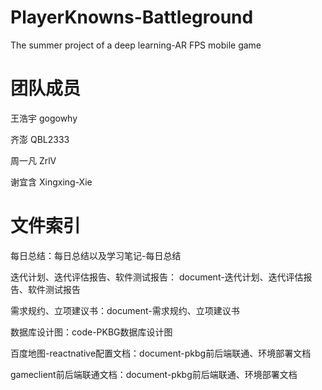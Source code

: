# PlayerKnowns-Battleground
The summer project of a deep learning-AR FPS mobile game

# 团队成员
王浩宇 gogowhy

齐澎 QBL2333

周一凡 ZrlV

谢宜含 Xingxing-Xie

# 文件索引 
 
 每日总结：每日总结以及学习笔记-每日总结

 迭代计划、迭代评估报告、软件测试报告： document-迭代计划、迭代评估报告、软件测试报告
 
 需求规约、立项建议书：document-需求规约、立项建议书
 
 数据库设计图：code-PKBG数据库设计图
 
 百度地图-reactnative配置文档：document-pkbg前后端联通、环境部署文档

 gameclient前后端联通文档：document-pkbg前后端联通、环境部署文档
